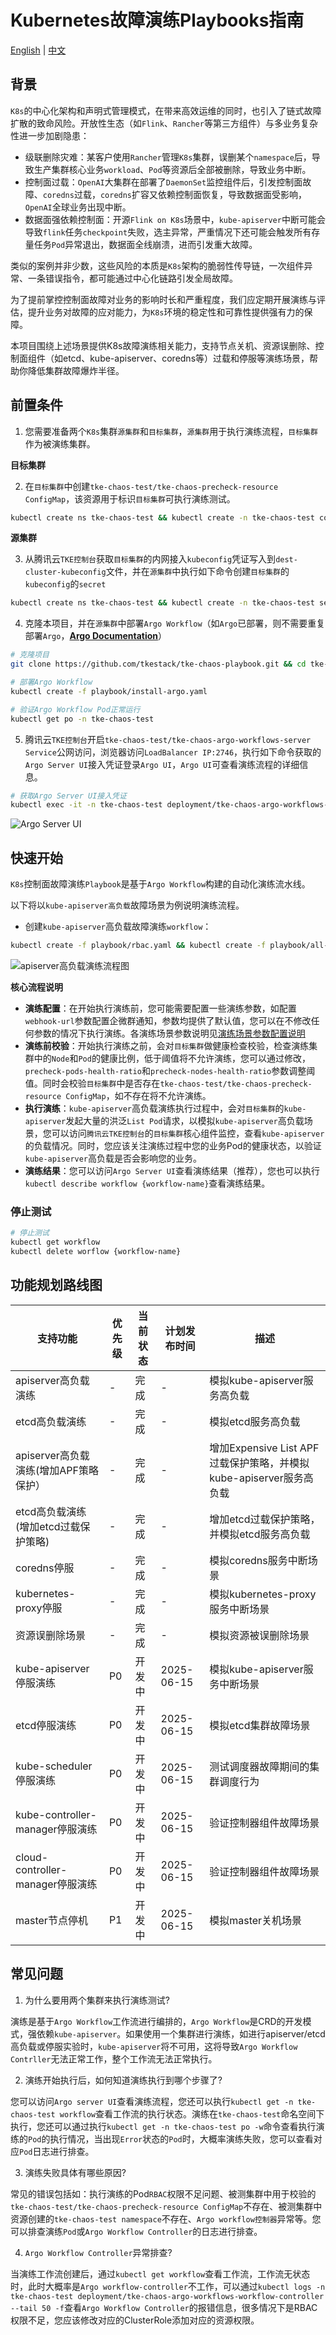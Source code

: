 # Kubernetes故障演练Playbooks指南

[English](README.md) | [中文](README_zh.md)

## 背景

`K8s`的中心化架构和声明式管理模式，在带来高效运维的同时，也引入了链式故障扩散的致命风险。开放性生态（如`Flink`、`Rancher`等第三方组件）与多业务复杂性进一步加剧隐患：

- 级联删除灾难：某客户使用`Rancher`管理`K8s`集群，误删某个`namespace`后，导致生产集群核心业务`workload`、`Pod`等资源后全部被删除，导致业务中断。  
- 控制面过载：`OpenAI`大集群在部署了`DaemonSet`监控组件后，引发控制面故障、`coredns`过载，`coredns`扩容又依赖控制面恢复，导致数据面受影响，`OpenAI`全球业务出现中断。  
- 数据面强依赖控制面：开源`Flink on K8s`场景中，`kube-apiserver`中断可能会导致`flink`任务`checkpoint`失败，选主异常，严重情况下还可能会触发所有存量任务`Pod`异常退出，数据面全线崩溃，进而引发重大故障。 

类似的案例并非少数，这些风险的本质是`K8s`架构的脆弱性传导链，一次组件异常、一条错误指令，都可能通过中心化链路引发全局故障。

为了提前掌控控制面故障对业务的影响时长和严重程度，我们应定期开展演练与评估，提升业务对故障的应对能力，为`K8s`环境的稳定性和可靠性提供强有力的保障。

本项目围绕上述场景提供K8s故障演练相关能力，支持节点关机、资源误删除、控制面组件（如etcd、kube-apiserver、coredns等）过载和停服等演练场景，帮助你降低集群故障爆炸半径。

## 前置条件

1. 您需要准备两个`K8s`集群`源集群`和`目标集群`，`源集群`用于执行演练流程，`目标集群`作为被演练集群。

**目标集群**

2. 在`目标集群`中创建`tke-chaos-test/tke-chaos-precheck-resource ConfigMap`，该资源用于标识`目标集群`可执行演练测试。
```bash
kubectl create ns tke-chaos-test && kubectl create -n tke-chaos-test configmap tke-chaos-precheck-resource --from-literal=empty=""
```

**源集群**

3. 从腾讯云`TKE控制台`获取`目标集群`的内网接入`kubeconfig`凭证写入到`dest-cluster-kubeconfig`文件，并在`源集群`中执行如下命令创建`目标集群`的`kubeconfig`的`secret`
```bash
kubectl create ns tke-chaos-test && kubectl create -n tke-chaos-test secret generic dest-cluster-kubeconfig --from-file=config=./dest-cluster-kubeconfig
```

4. 克隆本项目，并在`源集群`中部署`Argo Workflow`（如`Argo`已部署，则不需要重复部署`Argo`，[**Argo Documentation**](https://argo-workflows.readthedocs.io/en/latest/)）
```bash
# 克隆项目
git clone https://github.com/tkestack/tke-chaos-playbook.git && cd tke-chaos-playbook

# 部署Argo Workflow
kubectl create -f playbook/install-argo.yaml

# 验证Argo Workflow Pod正常运行
kubectl get po -n tke-chaos-test
```

5. 腾讯云`TKE控制台`开启`tke-chaos-test/tke-chaos-argo-workflows-server Service`公网访问，浏览器访问`LoadBalancer IP:2746`，执行如下命令获取的`Argo Server UI`接入凭证登录`Argo UI`，`Argo UI`可查看演练流程的详细信息。
```bash
# 获取Argo Server UI接入凭证
kubectl exec -it -n tke-chaos-test deployment/tke-chaos-argo-workflows-server -- argo auth token
```

![Argo Server UI](./playbook/docs/argo-server-ui.png)

## 快速开始

`K8s`控制面故障演练`Playbook`是基于`Argo Workflow`构建的自动化演练流水线。

以下将以`kube-apiserver高负载`故障场景为例说明演练流程。

- 创建`kube-apiserver`高负载故障演练`workflow`：
```bash
kubectl create -f playbook/rbac.yaml && kubectl create -f playbook/all-in-one-template.yaml && kubectl create -f playbook/workflow/apiserver-overload-scenario.yaml
```

![apiserver高负载演练流程图](./playbook/docs/chaos-flowchart-zh.png)


**核心流程说明**

- **演练配置**：在开始执行演练前，您可能需要配置一些演练参数，如配置`webhook-url`参数配置企微群通知，参数均提供了默认值，您可以在不修改任何参数的情况下执行演练。各演练场景参数说明见[演练场景参数配置说明](playbook/README_zh.md)
- **演练前校验**：开始执行演练之前，会对`目标集群`做健康检查校验，检查演练集群中的`Node`和`Pod`的健康比例，低于阈值将不允许演练，您可以通过修改，`precheck-pods-health-ratio`和`precheck-nodes-health-ratio`参数调整阈值。同时会校验`目标集群`中是否存在`tke-chaos-test/tke-chaos-precheck-resource ConfigMap`，如不存在将不允许演练。
- **执行演练**：`kube-apiserver`高负载演练执行过程中，会对`目标集群`的`kube-apiserver`发起大量的洪泛`List Pod`请求，以模拟`kube-apiserver`高负载场景，您可以访问`腾讯云TKE控制台`的`目标集群`核心组件监控，查看`kube-apiserver`的负载情况。同时，您应该关注演练过程中您的业务Pod的健康状态，以验证`kube-apiserver`高负载是否会影响您的业务。
- **演练结果**：您可以访问`Argo Server UI`查看演练结果（推荐），您也可以执行`kubectl describe workflow {workflow-name}`查看演练结果。

### 停止测试
```bash
# 停止测试
kubectl get workflow
kubectl delete worflow {workflow-name}
```

## 功能规划路线图

| 支持功能                         | 优先级  | 当前状态     | 计划发布时间  | 描述                                                |
|------------------------------|--------|------------|---------------|---------------------------------------------------|
| apiserver高负载演练               |   -   |      完成     |      -       | 模拟kube-apiserver服务高负载                             |
| etcd高负载演练                    |   -   |      完成     |      -       | 模拟etcd服务高负载                                       |
| apiserver高负载演练(增加APF策略保护）    |   -   |      完成     |      -       | 增加Expensive List APF过载保护策略，并模拟kube-apiserver服务高负载 |
| etcd高负载演练(增加etcd过载保护策略)      |   -   |      完成     |      -       | 增加etcd过载保护策略，并模拟etcd服务高负载                         |
| coredns停服                    |   -   |      完成     |      -       | 模拟coredns服务中断场景                                   |
| kubernetes-proxy停服           |   -   |      完成     |      -       | 模拟kubernetes-proxy服务中断场景                          |
| 资源误删除场景                      |  -   |    完成     |      -       | 模拟资源被误删除场景                                        |
| kube-apiserver停服演练           |  P0   |    开发中     |  2025-06-15  | 模拟kube-apiserver服务中断场景                            |
| etcd停服演练                     | P0    |    开发中     |  2025-06-15  | 模拟etcd集群故障场景                                      |
| kube-scheduler停服演练           | P0    |    开发中     |  2025-06-15  | 测试调度器故障期间的集群调度行为                                  |
| kube-controller-manager停服演练  | P0    |    开发中     |  2025-06-15  | 验证控制器组件故障场景                                       |
| cloud-controller-manager停服演练 | P0    |    开发中     |  2025-06-15  | 验证控制器组件故障场景                                       |
| master节点停机                   | P1    |    开发中     |  2025-06-15  | 模拟master关机场景                                      |

## 常见问题
1. 为什么要用两个集群来执行演练测试?

  演练是基于`Argo Workflow`工作流进行编排的，`Argo Workflow`是CRD的开发模式，强依赖`kube-apiserver`。如果使用一个集群进行演练，如进行apiserver/etcd高负载或停服实验时，`kube-apiserver`将不可用，这将导致`Argo Workflow Contrller`无法正常工作，整个工作流无法正常执行。

2. 演练开始执行后，如何知道演练执行到哪个步骤了?

  您可以访问`Argo server UI`查看演练流程，您还可以执行`kubectl get -n tke-chaos-test workflow`查看工作流的执行状态。演练在`tke-chaos-test`命名空间下执行，您还可以通过执行`kubectl get -n tke-chaos-test po -w`命令查看执行演练的`Pod`的执行情况，当出现`Error`状态的`Pod`时，大概率演练失败，您可以查看对应`Pod`日志进行排查。

3. 演练失败具体有哪些原因?

  常见的错误包括如：执行演练的Pod`RBAC`权限不足问题、被测集群中用于校验的`tke-chaos-test/tke-chaos-precheck-resource ConfigMap`不存在、被测集群中资源创建的`tke-chaos-test namespace`不存在、`Argo workflow控制器`异常等。您可以排查演练`Pod`或`Argo Workflow Controller`的日志进行排查。

4. `Argo Workflow Controller`异常排查?

  当演练工作流创建后，通过`kubectl get workflow`查看工作流，工作流无状态时，此时大概率是`Argo workflow-controller`不工作，可以通过`kubectl logs -n tke-chaos-test deployment/tke-chaos-argo-workflows-workflow-controller --tail 50 -f`查看`Argo Workflow Controller`的报错信息，很多情况下是RBAC权限不足，您应该修改对应的ClusterRole添加对应的资源权限。
